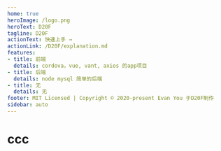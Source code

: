 ```yaml
---
home: true
heroImage: /logo.png
heroText: D20F
tagline: D20F
actionText: 快速上手 →
actionLink: /D20F/explanation.md
features:
- title: 前端
  details: cordova，vue, vant, axios 的app项目
- title: 后端
  details: node mysql 简单的后端
- title: 无
  details: 无
footer: MIT Licensed | Copyright © 2020-present Evan You 于D20F制作
sidebar: auto
---
```


# ccc
 













